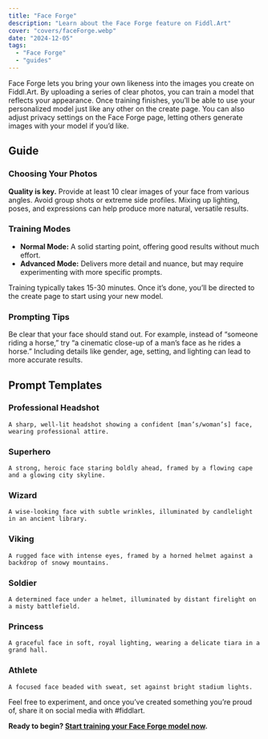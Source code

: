 ```yaml
---
title: "Face Forge"
description: "Learn about the Face Forge feature on Fiddl.Art"
cover: "covers/faceForge.webp"
date: "2024-12-05"
tags:
  - "Face Forge"
  - "guides"
---
```


Face Forge lets you bring your own likeness into the images you create on Fiddl.Art. By uploading a series of clear photos, you can train a model that reflects your appearance. Once training finishes, you’ll be able to use your personalized model just like any other on the create page. You can also adjust privacy settings on the Face Forge page, letting others generate images with your model if you’d like.

## Guide

### Choosing Your Photos
**Quality is key.** Provide at least 10 clear images of your face from various angles. Avoid group shots or extreme side profiles. Mixing up lighting, poses, and expressions can help produce more natural, versatile results.

### Training Modes
- **Normal Mode:** A solid starting point, offering good results without much effort.
- **Advanced Mode:** Delivers more detail and nuance, but may require experimenting with more specific prompts.

Training typically takes 15-30 minutes. Once it’s done, you’ll be directed to the create page to start using your new model.

### Prompting Tips
Be clear that your face should stand out. For example, instead of “someone riding a horse,” try “a cinematic close-up of a man’s face as he rides a horse.” Including details like gender, age, setting, and lighting can lead to more accurate results.

## Prompt Templates

### Professional Headshot
    A sharp, well-lit headshot showing a confident [man’s/woman’s] face, wearing professional attire.

### Superhero
    A strong, heroic face staring boldly ahead, framed by a flowing cape and a glowing city skyline.

### Wizard
    A wise-looking face with subtle wrinkles, illuminated by candlelight in an ancient library.

### Viking
    A rugged face with intense eyes, framed by a horned helmet against a backdrop of snowy mountains.

### Soldier
    A determined face under a helmet, illuminated by distant firelight on a misty battlefield.

### Princess
    A graceful face in soft, royal lighting, wearing a delicate tiara in a grand hall.

### Athlete
    A focused face beaded with sweat, set against bright stadium lights.

Feel free to experiment, and once you’ve created something you’re proud of, share it on social media with #fiddlart.

**Ready to begin? [Start training your Face Forge model now](https://fiddl.art/faceForge).**
